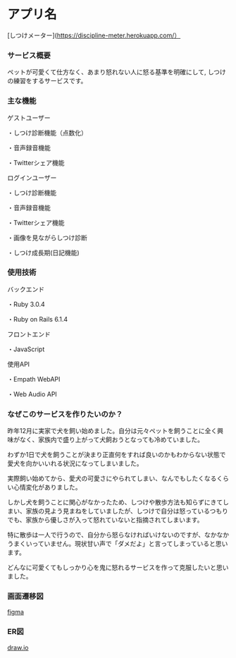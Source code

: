 # アプリ名

[しつけメーター](https://discipline-meter.herokuapp.com/）


### サービス概要

ペットが可愛くて仕方なく、あまり怒れない人に怒る基準を明確にして,
しつけの練習をするサービスです。


### 主な機能

ゲストユーザー

・しつけ診断機能（点数化）

・音声録音機能

・Twitterシェア機能


ログインユーザー

・しつけ診断機能

・音声録音機能

・Twitterシェア機能

・画像を見ながらしつけ診断

・しつけ成長期(日記機能)

### 使用技術

バックエンド

・Ruby 3.0.4

・Ruby on Rails 6.1.4

フロントエンド

・JavaScript

使用API

・Empath WebAPI

・Web Audio API


### なぜこのサービスを作りたいのか？

昨年12月に実家で犬を飼い始めました。自分は元々ペットを飼うことに全く興味がなく、家族内で盛り上がって犬飼おうとなっても冷めていました。

わずか1日で犬を飼うことが決まり正直何をすれば良いのかもわからない状態で愛犬を向かいいれる状況になってしまいました。

実際飼い始めてから、愛犬の可愛さにやられてしまい、なんでもしたくなるくらい心情変化がありました。

しかし犬を飼うことに関心がなかったため、しつけや散歩方法も知らずにきてしまい、家族の見よう見まねをしていましたが、しつけで自分は怒っているつもりでも、家族から優しさが入って怒れていないと指摘されてしまいます。

特に散歩は一人で行うので、自分から怒らなければいけないのですが、なかなかうまくいっていません。現状甘い声で「ダメだよ」と言ってしまっていると思います。

どんなに可愛くてもしっかり心を鬼に怒れるサービスを作って克服したいと思いました。


### 画面遷移図

[figma](https://www.figma.com/file/9aic2LBv8YBn8Gz384KjFv/%E3%83%9D%E3%83%BC%E3%83%88%E3%83%95%E3%82%A9%E3%83%AA%E3%82%AA%E3%81%AE%E7%94%BB%E9%9D%A2%E9%81%B7%E7%A7%BB?node-id=0%3A1)


### ER図

[draw.io](https://drive.google.com/file/d/13VPWb9-o6gk9jCiVW7fKIlqUr7ZH2SVO/view?usp=sharing)